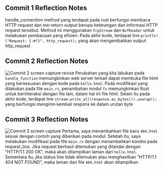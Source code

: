 ## Commit 1 Reflection Notes
handle_connection method yang terdapat pada rust berfungsi membaca HTTP request dan me-return output berupa keterangan dan informasi HTTP request tersebut. Method ini menggunakan 
```TcpStream``` dan ```BufReader``` untuk melakukan pembacaan yang efisien. Pada akhir kode, terdapat line ```println!("Request: {:#?}", http_request);``` yang akan mengembalikan output
http_request 

## Commit 2 Reflection Notes
![Commit 2 screen capture revise](rust_good_revise.jpg)
Perubahan yang kita lakukan pada ```handle_function``` memungkinkan web server terkait dapat membuka file html yang bersesuaian dengan kode pada ```hello.html```. Pada modifikasi yang dilakukan pada file ```main.rs```, penambahan modul ```fs``` memungkinkan Rust untuk berinteraksi dengan file lain, dalam hal ini file html. Selain itu pada akhir kode, terdapat line ```stream.write_all(response.as_bytes()).unwrap();``` yang berfungsi mengirim kembali respons ke dalam urutan byte

## Commit 3 Reflection Notes
![Commit 3 screen capture](rust_404.jpg)
Pertama, saya menambahkan file baru ```404.html``` sesuai dengan contoh yang diberikan pada modul. Setelah itu, saya melakukan modifikasi pada file ```main.rs``` dengan menambahkan kondisi pada request_line. Jika request berhasil ditemukan yang ditandai dengan "HTTP/1.1 200 OK", maka akan ditampilkan laman dari ```hello.html```. Sementara itu, jika status line tidak ditemukan atau menghasilkan "HTTP/1.1 404 NOT FOUND", maka laman dari file ```404.html``` akan ditampilkan